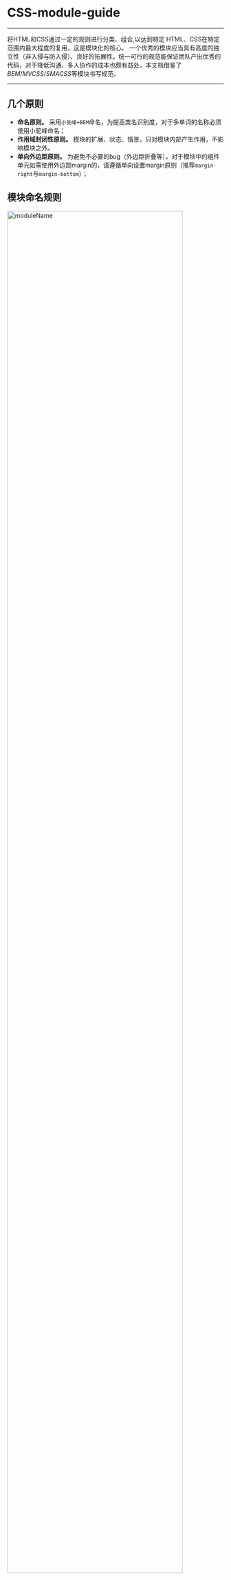 CSS-module-guide
================

---

将HTML和CSS通过一定的规则进行分类、组合,以达到特定 HTML、CSS在特定范围内最大程度的复用，这是模块化的核心。
一个优秀的模块应当具有高度的独立性（非入侵与防入侵）、良好的拓展性。统一可行的规范能保证团队产出优秀的代码，对于降低沟通、多人协作的成本也颇有益处，本文档借鉴了*BEM*/*MVCSS*/*SMACSS*等模块书写规范。

---

## 几个原则

* **命名原则。** 采用`小驼峰+BEM`命名，为提高类名识别度，对于多单词的名称必须使用小驼峰命名；
* **作用域封闭性原则。** 模块的扩展、状态、情景，只对模块内部产生作用，不影响模块之外。
* **单向外边距原则。** 为避免不必要的bug（外边距折叠等），对于模块中的组件单元如需使用外边距margin的，请遵循单向设置margin原则（推荐`margin-right`与`margin-bottom`）；

## 模块命名规则

<img src="https://cloud.githubusercontent.com/assets/1295348/5585914/09c0bfc6-90f7-11e4-9cd5-0fa4f92e26a9.png" alt="moduleName" style="width:90%;">

---
<br>


**命名规则：** `{命名空间}-{模块名}[__子类名]--[扩展类名]`；

命名应当是具有语义化的，尽可能的让人看到名字就知道这是一个模块，并且了解模块的意图。


### 基类 `B`

**理解：**把常用的模块的通用属性尽可能的抽离出来，封装为一个基类。

**命名规则：**`{命名空间}-{模块名}`，如：`.ui-box{}`、`.mod-head{}`；


### 子类 `E`

**理解：**也就是BEM中的E，基类与子类的关系是父与子的从属关系。

**命名规则：**`{命名空间}-{模块名}__{子类名}`，如：`.ui-box__bd{}`、`.mod-head__content{}`；

这就意味着在同一个模块里，所有的子类都从属于基类，但并不等于说基类下面的所有子元素都是子类，这是使用BEM常见的一个误区。例如在一个表单模块里，表单的`label`是表单模块的子类，但输入框和按钮这些并不一定从属与这个表单模块，它们有可能出现其他地方，例如搜索框。


### 扩展类 `M`

**理解：**当一个基类在不同位置使用时，有时会因为具体环境而需要在大部分展现上或小部分结构上调整，如果通过复制新建模块方式，会出现大部分代码冗余。这时可通过定义一个扩展类来解决。

**命名规则：**`{命名空间}-{模块名}--{扩展类名}`，假如基类为`.mod-userCard{}`，其扩展类可以是：

```
.mod-userCard--notice {} /* 扩展名为"notice" */
.mod-userCard--aside {} /* 扩展名为"aside" */
```

对于某些名称，如果它的简写已达成共识，则可以使用简写，如：

```css
--xs (extra small)
--s  (small)
--m  (medium)
--l  (large)
--xl (extra large)
--a (primary)
--b (secondary)
--c (tertiary)
```


### 状态类 `is-`

**理解：**当模块的某处存在动态的状态变化的时候，使用状态类。

**命名规则：**以`is-`为前缀，`is-{状态名}`，例如`is-active`、`is-error`；

由于同一个页面有可能会在不同的地方都需要出现`is-active`，并且各自的`is-active`的是不同的。所以不要单独使用`is-active`，而是使用`.mod-userCard.is-active` 或 `.mod-userCard .is-active`来定义状态。

需要兼容IE6的项目，对于模块父级可以使用`{is + 模块名 + 状态名 [+ 派生类名]}`来定义状态。例如模块为`.mod-server`，那么其状态可以为`is-server-closed`；对于模块`.mod-server--A`和`.mod-server--B`，如果他们的状态展现不同，状态类分别可以是`.is-server-close--A`和`.is-server-close--B`


### 情景类 `has-`

**理解：**当模块的某处存在动态的状态变化的时候，使用状态类。

**命名规则：**以`has-`为前缀，has-{情景名}，例如`has-dropdown`、`has-border`；

与状态类一样，请不要单独使用情景类。

## 相关链接

* [BEM](http://bem.info/)
* [MVCSS](http://mvcss.io/)
* [SMACSS](https://smacss.com/)

